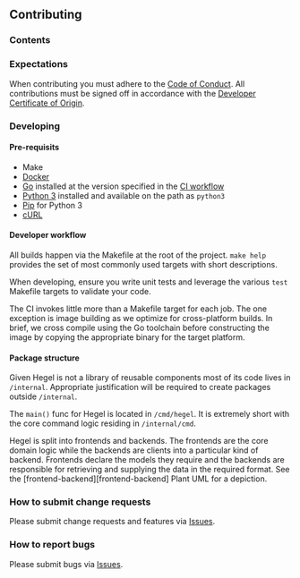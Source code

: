 ## Contributing

### Contents

### Expectations

When contributing you must adhere to the [Code of Conduct](coc). All contributions must be signed 
off in accordance with the [Developer Certificate of Origin](dco).

### Developing

#### Pre-requisits

- Make
- [Docker](https://www.docker.com/)
- [Go](https://go.dev/) installed at the version specified in the [CI workflow](ci-workflow)
- [Python 3](https://www.python.org/) installed and available on the path as `python3`
- [Pip](https://pypi.org/project/pip/) for Python 3
- [cURL](https://curl.se/)

#### Developer workflow

All builds happen via the Makefile at the root of the project. `make help` provides the set of
most commonly used targets with short descriptions.

When developing, ensure you write unit tests and leverage the various `test` Makefile targets
to validate your code.

The CI invokes little more than a Makefile target for each job. The one exception is image building
as we optimize for cross-platform builds. In brief, we cross compile using the Go toolchain before
constructing the image by copying the appropriate binary for the target platform.


#### Package structure

Given Hegel is not a library of reusable components most of its code lives in `/internal`.
Appropriate justification will be required to create packages outside `/internal`.

The `main()` func for Hegel is located in `/cmd/hegel`. It is extremely short with the core command
logic residing in `/internal/cmd`.

Hegel is split into frontends and backends. The frontends are the core domain logic while the 
backends are clients into a particular kind of backend. Frontends declare the models they require 
and the backends are responsible for retrieving and supplying the data in the required format. 
See the [frontend-backend][frontend-backend] Plant UML for a depiction.

### How to submit change requests

Please submit change requests and features via [Issues].

### How to report bugs

Please submit bugs via [Issues].

[issues]: https://github.com/tinkerbell/hegel/issues
[coc]: https://github.com/tinkerbell/.github/blob/main/CODE_OF_CONDUCT.md
[dco]: /docs/DCO.md
[ci-workflow}]: /.github/workflows/ci.yaml